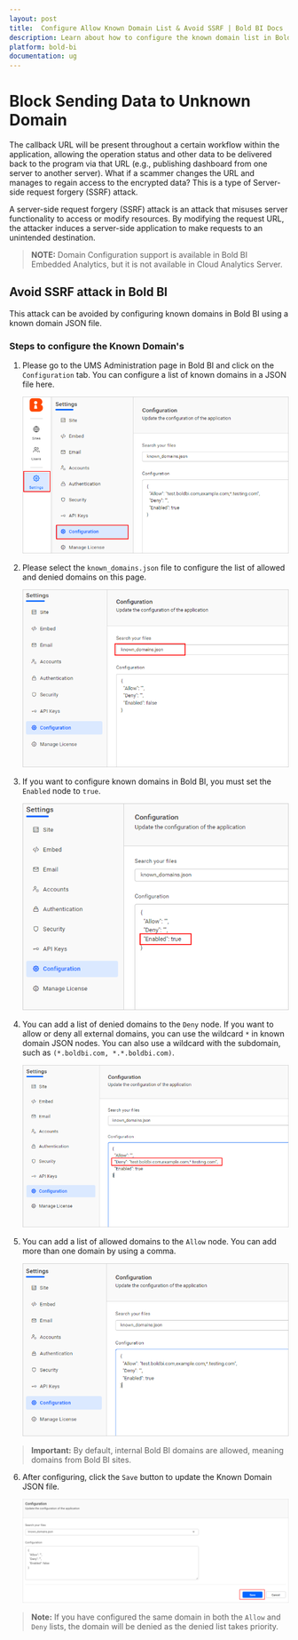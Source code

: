 ```yaml
---
layout: post
title:  Configure Allow Known Domain List & Avoid SSRF | Bold BI Docs
description: Learn about how to configure the known domain list in Bold BI application to avoid Server-side request forgery (SSRF) attacks.
platform: bold-bi
documentation: ug
---
```


# Block Sending Data to Unknown Domain

The callback URL will be present throughout a certain workflow within the application, allowing the operation status and other data to be delivered back to the program via that URL (e.g., publishing dashboard from one server to another server). What if a scammer changes the URL and manages to regain access to the encrypted data? This is a type of Server-side request forgery (SSRF) attack.

A server-side request forgery (SSRF) attack is an attack that misuses server functionality to access or modify resources. By modifying the request URL, the attacker induces a server-side application to make requests to an unintended destination.

> **NOTE:** Domain Configuration support is available in Bold BI Embedded Analytics, but it is not available in Cloud Analytics Server.

## Avoid SSRF attack in Bold BI

This attack can be avoided by configuring known domains in Bold BI using a known domain JSON file.

### Steps to configure the Known Domain's

1. Please go to the UMS Administration page in Bold BI and click on the `Configuration` tab. You can configure a list of known domains in a JSON file here.

    ![UMS Settings](/static/assets/security-configuration/images/ums-settings.png#width=40%)

2. Please select the `known_domains.json` file to configure the list of allowed and denied domains on this page.

    ![Known Domain Json](/static/assets/security-configuration/images/known-domain-json.png#width=40%)

3. If you want to configure known domains in Bold BI, you must set the `Enabled` node to `true`.

    ![Known Domain Json Enable](/static/assets/security-configuration/images/known-domain-json-enable.png#width=40%)

4. You can add a list of denied domains to the `Deny` node. If you want to allow or deny all external domains, you can use the wildcard `*` in known domain JSON nodes. You can also use a wildcard with the subdomain, such as `(*.boldbi.com, *.*.boldbi.com)`.

    ![Denied Domains](/static/assets/security-configuration/images/denied-domains.png#width=40%)

5. You can add a list of allowed domains to the `Allow` node. You can add more than one domain by using a comma.

    ![Allowed Domains](/static/assets/security-configuration/images/allowed-domains.png#width=40%)

> **Important:**  By default, internal Bold BI domains are allowed, meaning domains from Bold BI sites.

6. After configuring, click the `Save` button to update the Known Domain JSON file.

    ![Save Known Domain Json](/static/assets/security-configuration/images/save-known-domain-json.png#width=40%)

> **Note:**  If you have configured the same domain in both the `Allow` and `Deny` lists, the domain will be denied as the denied list takes priority.